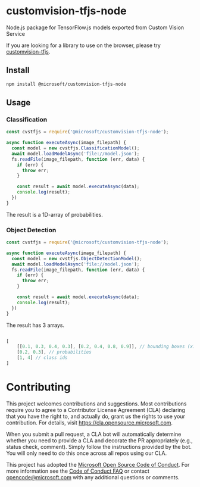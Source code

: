 # customvision-tfjs-node
Node.js package for TensorFlow.js models exported from Custom Vision Service

If you are looking for a library to use on the browser, please try [customvision-tfjs](https://github.com/microsoft/customvision-tfjs).

## Install
```sh
npm install @microsoft/customvision-tfjs-node
```

## Usage

### Classification
```js
const cvstfjs = require('@microsoft/customvision-tfjs-node');

async function executeAsync(image_filepath) {
  const model = new cvstfjs.ClassificationModel();
  await model.loadModelAsync('file://model.json');
  fs.readFile(image_filepath, function (err, data) {
    if (err) {
      throw err;
    }

    const result = await model.executeAsync(data);
    console.log(result);
  })
}
```

The result is a 1D-array of probabilities.

### Object Detection
```js
const cvstfjs = require('@microsoft/customvision-tfjs-node');

async function executeAsync(image_filepath) {
  const model = new cvstfjs.ObjectDetectionModel();
  await model.loadModelAsync('file://model.json');
  fs.readFile(image_filepath, function (err, data) {
    if (err) {
      throw err;
    }

    const result = await model.executeAsync(data);
    console.log(result);
  })
}
```

The result has 3 arrays.
```js

[
	[[0.1, 0.3, 0.4, 0.3], [0.2, 0.4, 0.8, 0.9]], // bounding boxes (x1, y1, x2, y2)
	[0.2, 0.3], // probabilities
	[1, 4] // class ids
]
```

# Contributing

This project welcomes contributions and suggestions.  Most contributions require you to agree to a
Contributor License Agreement (CLA) declaring that you have the right to, and actually do, grant us
the rights to use your contribution. For details, visit https://cla.opensource.microsoft.com.

When you submit a pull request, a CLA bot will automatically determine whether you need to provide
a CLA and decorate the PR appropriately (e.g., status check, comment). Simply follow the instructions
provided by the bot. You will only need to do this once across all repos using our CLA.

This project has adopted the [Microsoft Open Source Code of Conduct](https://opensource.microsoft.com/codeofconduct/).
For more information see the [Code of Conduct FAQ](https://opensource.microsoft.com/codeofconduct/faq/) or
contact [opencode@microsoft.com](mailto:opencode@microsoft.com) with any additional questions or comments.
